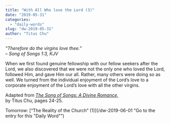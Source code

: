 ```yaml
---
title: "With All Who love the Lord (3)"
date: "2019-05-31"
categories: 
  - "daily-words"
slug: "dw-2019-05-31"
author: "Titus Chu"
---
```


_“Therefore do the virgins love thee.”_  
_– Song of Songs 1:3, KJV_

When we first found genuine fellowship with our fellow seekers after the Lord, we also discovered that we were not the only one who loved the Lord, followed Him, and gave Him our all. Rather, many others were doing so as well. We turned from the individual enjoyment of the Lord’s love to a corporate enjoyment of the Lord’s love with all the other virgins.

Adapted from _[The Song of Songs: A Divine Romance,](/song-of-songs-dr/)_  
by Titus Chu, pages 24-25.

Tomorrow: [“The Reality of the Church” (1)](/dw-2019-06-01 "Go to the entry for this "Daily Word"")
